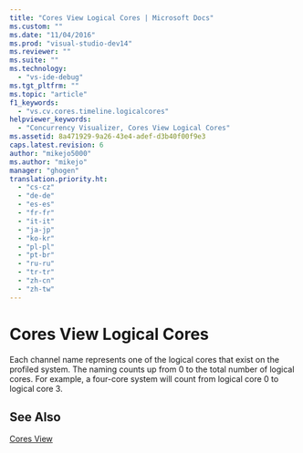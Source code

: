 ```yaml
---
title: "Cores View Logical Cores | Microsoft Docs"
ms.custom: ""
ms.date: "11/04/2016"
ms.prod: "visual-studio-dev14"
ms.reviewer: ""
ms.suite: ""
ms.technology: 
  - "vs-ide-debug"
ms.tgt_pltfrm: ""
ms.topic: "article"
f1_keywords: 
  - "vs.cv.cores.timeline.logicalcores"
helpviewer_keywords: 
  - "Concurrency Visualizer, Cores View Logical Cores"
ms.assetid: 8a471929-9a26-43e4-adef-d3b40f00f9e3
caps.latest.revision: 6
author: "mikejo5000"
ms.author: "mikejo"
manager: "ghogen"
translation.priority.ht: 
  - "cs-cz"
  - "de-de"
  - "es-es"
  - "fr-fr"
  - "it-it"
  - "ja-jp"
  - "ko-kr"
  - "pl-pl"
  - "pt-br"
  - "ru-ru"
  - "tr-tr"
  - "zh-cn"
  - "zh-tw"
---
```

# Cores View Logical Cores
Each channel name represents one of the logical cores that exist on the profiled system. The naming counts up from 0 to the total number of logical cores. For example, a four-core system will count from logical core 0 to logical core 3.  
  
## See Also  
 [Cores View](../profiling/cores-view.md)